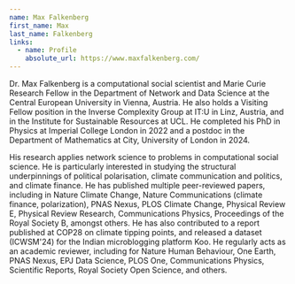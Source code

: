 ```yaml
---
name: Max Falkenberg
first_name: Max
last_name: Falkenberg
links:
  - name: Profile
    absolute_url: https://www.maxfalkenberg.com/
---
```


Dr. Max Falkenberg is a computational social scientist and Marie Curie Research Fellow in the Department of Network and Data Science at the Central European University in Vienna, Austria. He also holds a Visiting Fellow position in the Inverse Complexity Group at IT:U in Linz, Austria, and in the Institute for Sustainable Resources at UCL. He completed his PhD in Physics at Imperial College London in 2022 and a postdoc in the Department of Mathematics at City, University of London in 2024.

His research applies network science to problems in computational social science. He is particularly interested in studying the structural underpinnings of political polarisation, climate communication and politics, and climate finance. He has published multiple peer-reviewed papers, including in Nature Climate Change, Nature Communications (climate finance, polarization), PNAS Nexus, PLOS Climate Change, Physical Review E, Physical Review Research, Communications Physics, Proceedings of the Royal Society B, amongst others. He has also contributed to a report published at COP28 on climate tipping points, and released a dataset (ICWSM'24) for the Indian microblogging platform Koo. He regularly acts as an academic reviewer, including for Nature Human Behaviour, One Earth, PNAS Nexus, EPJ Data Science, PLOS One, Communications Physics, Scientific Reports, Royal Society Open Science, and others.
